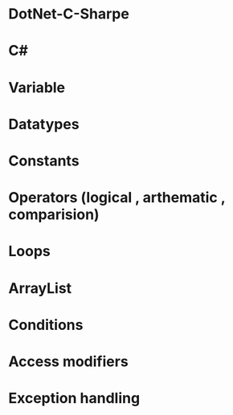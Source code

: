 # DotNet-C-Sharpe

# C# 
# Variable
# Datatypes
# Constants
# Operators (logical , arthematic , comparision)
# Loops
# ArrayList
# Conditions 
# Access modifiers
# Exception handling
